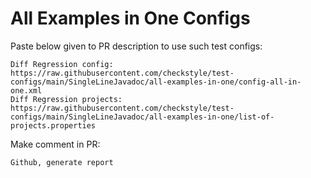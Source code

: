 # All Examples in One Configs
Paste below given to PR description to use such test configs:
```
Diff Regression config: https://raw.githubusercontent.com/checkstyle/test-configs/main/SingleLineJavadoc/all-examples-in-one/config-all-in-one.xml
Diff Regression projects: https://raw.githubusercontent.com/checkstyle/test-configs/main/SingleLineJavadoc/all-examples-in-one/list-of-projects.properties
```
Make comment in PR:
```
Github, generate report
```
